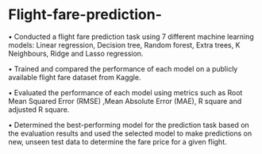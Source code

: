 # Flight-fare-prediction-
• Conducted a flight fare prediction task using 7 different machine learning models: Linear regression, Decision tree, Random forest, Extra trees, K Neighbours, Ridge and Lasso regression.

• Trained and compared the performance of each model on a publicly available flight fare dataset from Kaggle.

• Evaluated the performance of each model using metrics such as Root Mean Squared Error (RMSE) ,Mean Absolute Error (MAE), R square and adjusted R square.

• Determined the best-performing model for the prediction task based on the evaluation results and used the selected model to make predictions on new, unseen test data to determine the fare price for a given flight.
